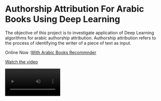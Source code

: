 # Authorship Attribution For Arabic Books Using Deep Learning

The objective of this project is to investigate application of Deep Learning algorithms for arabic authorship attribution. Authorship attribution refers to the process of identifying the writer of a piece of text as input.

Online Now :[With Arabic Books Recommnder](https://share.streamlit.io/a-safarji/books-recommnder-/main/basedon_user.py)


[Watch the video](https://drive.google.com/drive/u/0/folders/1QfvjLwup6PYQh2LEWoqIveQiRlIDdkLW)

<video src='https://drive.google.com/file/d/1RG8PFala8O1dThhVKejROkskHAJE-PRX/view?usp=sharing' width=180/>




![myfile](ezgif.com-gif-maker.gif)
<img src="ezgif.com-gif-maker.gif" width="128"/>
